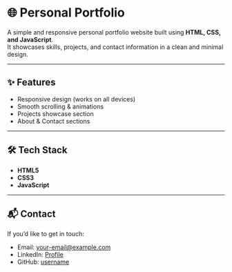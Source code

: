 # 🌐 Personal Portfolio

A simple and responsive personal portfolio website built using **HTML, CSS, and JavaScript**.  
It showcases skills, projects, and contact information in a clean and minimal design.

---

## ✨ Features
- Responsive design (works on all devices)  
- Smooth scrolling & animations  
- Projects showcase section  
- About & Contact sections  

---

## 🛠️ Tech Stack
- **HTML5**  
- **CSS3**  
- **JavaScript**  

---

## 📬 Contact
If you’d like to get in touch:  
- Email: your-email@example.com  
- LinkedIn: [Profile](https://linkedin.com/in/your-username)  
- GitHub: [username](https://github.com/your-username)
